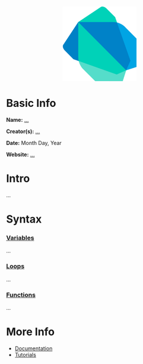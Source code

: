 <p align="center"><img width="200" height="200" src="https://github.com/jgphilpott/babel/blob/main/Dart/logo.png"></p>

# Basic Info

**Name:** [...](wikipedia)

**Creator(s):** [...](wikipedia)

**Date:** Month Day, Year

**Website:** [...](?)

# Intro

...

# Syntax

### [Variables](tutorialspoint)

...

### [Loops](tutorialspoint)

...

### [Functions](tutorialspoint)

...

# More Info

 - [Documentation](?)
 - [Tutorials](tutorialspoint)
